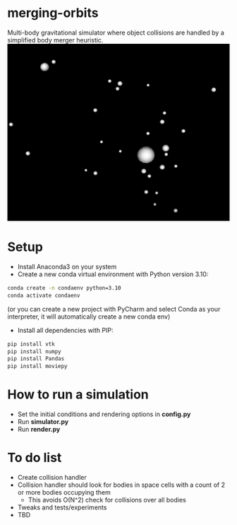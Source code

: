 # merging-orbits
Multi-body gravitational simulator where object collisions are handled by a simplified body merger heuristic.
![Demo](https://github.com/andrei-g99/andrei-g99.github.io/blob/main/mergingorbits.png)

# Setup
- Install Anaconda3 on your system
- Create a new conda virtual environment with Python version 3.10:

```bash
conda create -n condaenv python=3.10
conda activate condaenv
```
(or you can create a new project with PyCharm and select Conda as your interpreter, it will automatically create a new conda env)

- Install all dependencies with PIP:

```bash
pip install vtk
pip install numpy
pip install Pandas
pip install moviepy
```

# How to run a simulation
- Set the initial conditions and rendering options in **config.py**
- Run **simulator.py**
- Run **render.py**

# To do list
- Create collision handler
- Collision handler should look for bodies in space cells with a count of 2 or more bodies occupying them
    - This avoids O(N^2) check for collisions over all bodies
- Tweaks and tests/experiments
- TBD
